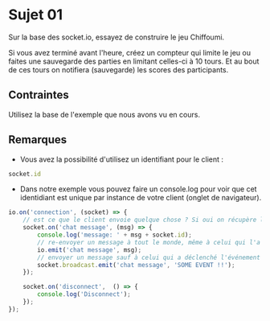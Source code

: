 # Sujet 01

Sur la base des socket.io, essayez de construire le jeu Chiffoumi. 

Si vous avez terminé avant l'heure, créez un compteur qui limite le jeu ou faites une sauvegarde des parties en limitant celles-ci à 10 tours. Et au bout de ces tours on notifiera (sauvegarde) les scores des participants.

## Contraintes 

Utilisez la base de l'exemple que nous avons vu en cours.

## Remarques

- Vous avez la possibilité d'utilisez un identifiant pour le client :

```js
socket.id
```

- Dans notre exemple vous pouvez faire un console.log pour voir que cet identidiant est unique par instance de votre client (onglet de navigateur).

```js
io.on('connection', (socket) => {
    // est ce que le client envoie quelque chose ? Si oui on récupère le message
    socket.on('chat message', (msg) => {
        console.log('message: ' + msg + socket.id);
        // re-envoyer un message à tout le monde, même à celui qui l'a envoyé
        io.emit('chat message', msg);
        // envoyer un message sauf à celui qui a déclenché l'événement
        socket.broadcast.emit('chat message', 'SOME EVENT !!');
    });

    socket.on('disconnect',  () => {
        console.log('Disconnect');
    });
});
```
